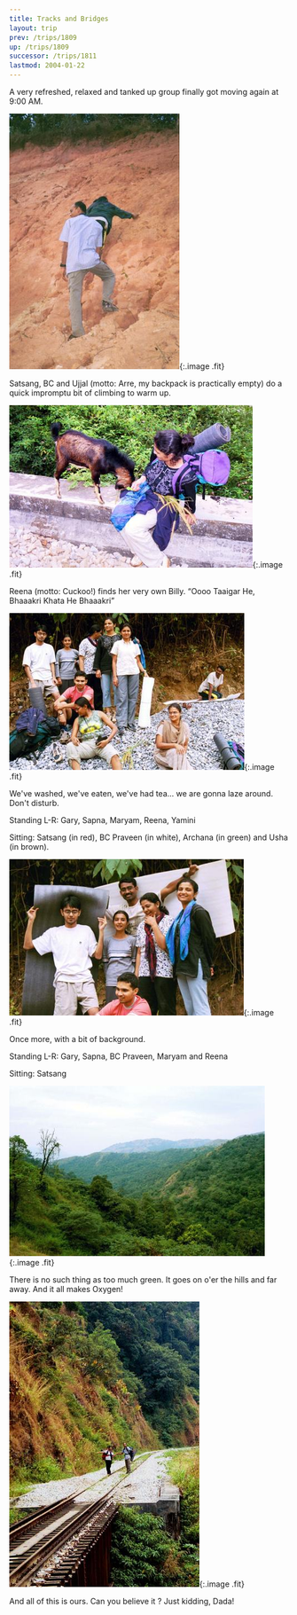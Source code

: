 ```yaml
---
title: Tracks and Bridges
layout: trip
prev: /trips/1809
up: /trips/1809
successor: /trips/1811
lastmod: 2004-01-22
---
```


 A very refreshed, relaxed and tanked up group finally got moving again at 9:00 AM.  

 
 ![A bit of climbing](/images/trips/railway/06.jpg 'A bit of climbing'){:.image .fit}
 
  


 
Satsang, BC and Ujjal (motto: Arre, my backpack is practically empty) do a quick impromptu bit of climbing to warm up.
  


 
 ![Tiger, Tiger, Burning Bright](/images/trips/railway/07.jpg 'Tiger, Tiger, Burning Bright'){:.image .fit}
 
  


 
Reena (motto: Cuckoo!) finds her very own Billy. &ldquo;Oooo Taaigar He, Bhaaakri Khata He Bhaaakri&rdquo;
  


 
 ![Fed and Watered](/images/trips/railway/08.jpg 'Fed and Watered'){:.image .fit}
 
  


 
We've washed, we've eaten, we've had tea... we are gonna laze around. Don't disturb.  
  
Standing L-R: Gary, Sapna, Maryam, Reena, Yamini  
  
Sitting: Satsang (in red), BC Praveen (in white), Archana (in green) and Usha (in brown). 
  


 
 ![Some extra backing](/images/trips/railway/09.jpg 'Some extra backing'){:.image .fit}
 
  


 
Once more, with a bit of background.
  
Standing L-R: Gary, Sapna, BC Praveen, Maryam and Reena
  
Sitting: Satsang 
  


 
 ![Green View](/images/trips/railway/10.jpg 'Green View'){:.image .fit}
 
  


 
There is no such thing as too much green.  It goes on o'er the hills and far away. And it all makes Oxygen!
  


 
 ![All Ours](/images/trips/railway/11.jpg 'All Ours'){:.image .fit}
 
  


 
And all of this is ours. Can you believe it ? Just kidding, Dada! 
  



